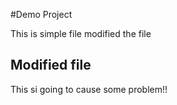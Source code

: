 #Demo Project

This is simple file
modified the file

## Modified file

This si going to cause some problem!!